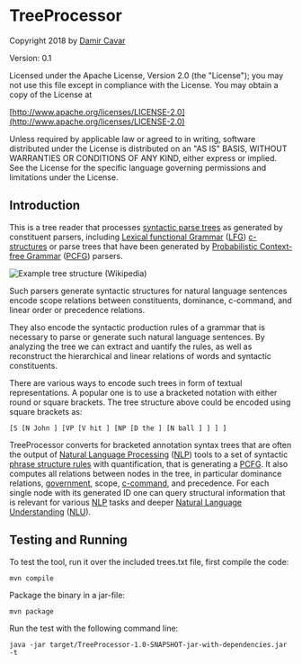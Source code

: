 # TreeProcessor

Copyright 2018 by [Damir Cavar](http://damir.cavar.me/)


Version: 0.1

Licensed under the Apache License, Version 2.0 (the "License"); you may not use this file except in compliance with the License. You may obtain a copy of the License at

[http://www.apache.org/licenses/LICENSE-2.0](http://www.apache.org/licenses/LICENSE-2.0)

Unless required by applicable law or agreed to in writing, software distributed under the License is distributed on an "AS IS" BASIS, WITHOUT WARRANTIES OR CONDITIONS OF ANY KIND, either express or implied. See the License for the specific language governing permissions and limitations under the License.


## Introduction

This is a tree reader that processes [syntactic parse trees](https://en.wikipedia.org/wiki/Parse_tree) as generated by constituent parsers, including [Lexical functional Grammar](https://en.wikipedia.org/wiki/Lexical_functional_grammar) ([LFG]) [c-structures](https://en.wikipedia.org/wiki/Lexical_functional_grammar) or parse trees
that have been generated by [Probabilistic Context-free Grammar](https://en.wikipedia.org/wiki/Probabilistic_context-free_grammar) ([PCFG]) parsers.

![Example tree structure (Wikipedia)](File:Parse_tree_1.png)

Such parsers generate syntactic structures for natural language sentences encode scope relations between constituents, dominance, c-command, and linear order or precedence relations.

They also encode the syntactic production rules of a grammar that is necessary to parse or generate such natural language sentences. By analyzing the tree we can extract and uantify the rules, as well as reconstruct the hierarchical and linear relations of words and syntactic constituents.

There are various ways to encode such trees in form of textual representations. A popular one is to use a bracketed notation with either round or square brackets. The tree structure above could be encoded using square brackets as:

	[S [N John ] [VP [V hit ] [NP [D the ] [N ball ] ] ] ]

TreeProcessor converts for bracketed annotation syntax trees that are often the output of [Natural Language Processing](https://en.wikipedia.org/wiki/Natural_language_processing) ([NLP]) tools to a set of syntactic [phrase structure rules](https://en.wikipedia.org/wiki/Phrase_structure_rules) with quantification, that is generating a [PCFG]. It also computes all relations between nodes in the tree, in particular dominance relations, [government](https://en.wikipedia.org/wiki/Government_(linguistics)), scope, [c-command](https://en.wikipedia.org/wiki/C-command), and precedence. For each single node with its generated ID one can query structural information that is relevant for various [NLP] tasks and deeper [Natural Language Understanding](https://en.wikipedia.org/wiki/Natural_language_understanding) ([NLU]).


## Testing and Running

To test the tool, run it over the included trees.txt file, first compile the code:

	mvn compile

Package the binary in a jar-file:

	mvn package

Run the test with the following command line:

	java -jar target/TreeProcessor-1.0-SNAPSHOT-jar-with-dependencies.jar -t




[NLP]: https://en.wikipedia.org/wiki/Natural_language_processing "Natural Language Processing"
[LFG]: https://en.wikipedia.org/wiki/Lexical_functional_grammar "Lexical Functional Grammar"
[PCFG]: https://en.wikipedia.org/wiki/Probabilistic_context-free_grammar "Probabilistic Context-free Grammar"
[NLU]: https://en.wikipedia.org/wiki/Natural_language_understanding "Natural Language Understanding"
